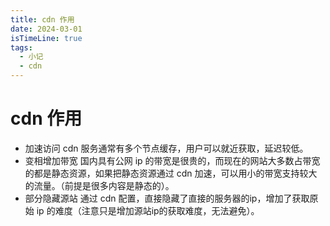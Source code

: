 ```yaml
---
title: cdn 作用
date: 2024-03-01
isTimeLine: true
tags:
  - 小记
  - cdn
---
```


# cdn 作用

- 加速访问
  cdn 服务通常有多个节点缓存，用户可以就近获取，延迟较低。
- 变相增加带宽
  国内具有公网 ip 的带宽是很贵的，而现在的网站大多数占带宽的都是静态资源，如果把静态资源通过 cdn 加速，可以用小的带宽支持较大的流量。（前提是很多内容是静态的）。
- 部分隐藏源站
  通过 cdn 配置，直接隐藏了直接的服务器的ip，增加了获取原始 ip 的难度（注意只是增加源站ip的获取难度，无法避免）。
